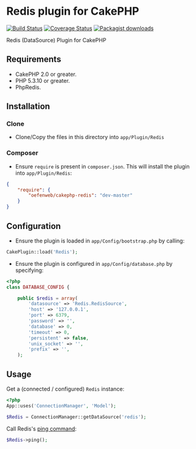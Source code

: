 # Redis plugin for CakePHP

[![Build Status](https://travis-ci.org/Oefenweb/cakephp-redis.png?branch=master)](https://travis-ci.org/Oefenweb/cakephp-redis) [![Coverage Status](https://coveralls.io/repos/Oefenweb/cakephp-redis/badge.png)](https://coveralls.io/r/Oefenweb/cakephp-redis) [![Packagist downloads](http://img.shields.io/packagist/dt/Oefenweb/cakephp-redis.svg)](https://packagist.org/packages/oefenweb/cakephp-redis)

Redis (DataSource) Plugin for CakePHP

## Requirements

* CakePHP 2.0 or greater.
* PHP 5.3.10 or greater.
* PhpRedis.

## Installation

### Clone

* Clone/Copy the files in this directory into `app/Plugin/Redis`

### Composer

* Ensure `require` is present in `composer.json`. This will install the plugin into `app/Plugin/Redis`:

```json
{
	"require": {
		"oefenweb/cakephp-redis": "dev-master"
	}
}
```

## Configuration

* Ensure the plugin is loaded in `app/Config/bootstrap.php` by calling:

```php
CakePlugin::load('Redis');
```

* Ensure the plugin is configured in `app/Config/database.php` by specifying:

```php
<?php
class DATABASE_CONFIG {

	public $redis = array(
		'datasource' => 'Redis.RedisSource',
		'host' => '127.0.0.1',
		'port' => 6379,
		'password' => '',
		'database' => 0,
		'timeout' => 0,
		'persistent' => false,
		'unix_socket' => '',
		'prefix' => '',
	);
```

## Usage

Get a (connected / configured) `Redis` instance:

```php
<?php
App::uses('ConnectionManager', 'Model');

$Redis = ConnectionManager::getDataSource('redis');
```

Call Redis's [ping command](http://redis.io/commands/ping):

```php
$Redis->ping();
```
